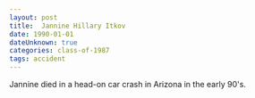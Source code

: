 ```yaml
---
layout: post
title:  Jannine Hillary Itkov
date: 1990-01-01
dateUnknown: true
categories: class-of-1987
tags: accident
---
```

Jannine died in a head-on car crash in Arizona in the early 90's.
